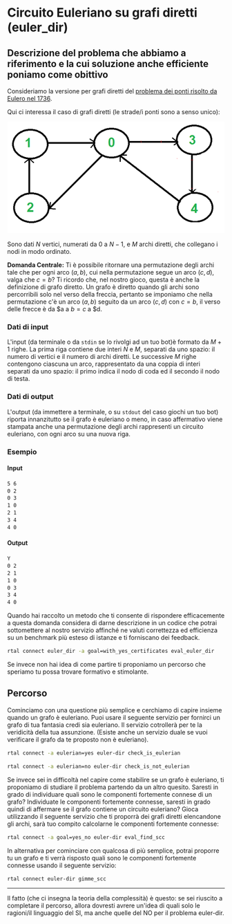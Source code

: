 # Circuito Euleriano su grafi diretti (euler_dir)

## Descrizione del problema che abbiamo a riferimento e la cui soluzione anche efficiente poniamo come obittivo
   
Consideriamo la versione per grafi diretti del [problema dei ponti risolto da Eulero nel 1736](https://en.wikipedia.org/wiki/Seven_Bridges_of_K%C3%B6nigsberg).

Qui ci interessa il caso di grafi diretti (le strade/i ponti sono a senso unico):

![image](figs/euler-dir.png)

Sono dati $N$ vertici, numerati da $0$ a $N-1$, e $M$ archi diretti, che collegano i nodi in modo ordinato.

  <strong>Domanda Centrale:</strong> Ti è possibile ritornare una permutazione degli archi tale che per ogni arco $(a,b)$, cui nella permutazione segue un arco $(c,d)$, valga che $c = b$? 
Ti ricordo che, nel nostro gioco, questa è anche la definizione di grafo diretto. Un grafo è diretto quando gli archi sono percorribili solo nel verso della freccia, pertanto se imponiamo che nella permutazione c'è un arco $(a,b)$ seguito da un arco $(c,d)$ con $c = b$, il verso delle frecce è da $a a $b = c$ a $d.


### Dati di input
  
L'input (da terminale o da `stdin` se lo rivolgi ad un tuo bot)è formato da $M+1$ righe. 
La prima riga contiene due interi $N$ e $M$, separati da uno spazio: il numero di vertici e il numero di archi diretti.
Le successive $M$ righe contengono ciascuna un arco, rappresentato da una coppia di interi separati da uno spazio: il primo indica il nodo di coda ed il secondo il nodo di testa.

### Dati di output

L'output (da immettere a terminale, o su `stdout` del caso giochi un tuo bot) riporta innanzitutto se il grafo è euleriano o meno, in caso affermativo viene stampata anche una permutazione degli archi rappresenti un circuito euleriano, con ogni arco su una nuova riga.

### Esempio

#### Input

```bash
5 6
0 2
0 3
1 0
2 1
3 4
4 0
```

#### Output

```bash
Y
0 2
2 1
1 0
0 3
3 4
4 0
```

Quando hai raccolto un metodo che ti consente di rispondere efficacemente a questa domanda considera di darne descrizione in un codice che potrai sottomettere al nostro servizio affinché ne valuti correttezza ed efficienza su un benchmark più esteso di istanze e ti forniscano dei feedback.

```bash
rtal connect euler_dir -a goal=with_yes_certificates eval_euler_dir
```

Se invece non hai idea di come partire ti proponiamo un percorso che speriamo tu possa trovare formativo e stimolante.

## Percorso

Cominciamo con una questione più semplice e cerchiamo di capire insieme quando un grafo è euleriano.
Puoi usare il seguente servizio per fornirci un grafo di tua fantasia credi sia euleriano. Il servizio cotrollerà per te la veridicità della tua assunzione.
(Esiste anche un servizio duale se vuoi verificare il grafo da te proposto non è euleriano).

```bash
rtal connect -a eulerian=yes euler-dir check_is_eulerian
```

```bash
rtal connect -a eulerian=no euler-dir check_is_not_eulerian
```

Se invece sei in difficoltà nel capire come stabilire se un grafo è euleriano, ti proponiamo di studiare il problema partendo da un altro quesito.
Saresti in grado di individuare quali sono le componenti fortemente connese di un grafo? 
Individuate le componenti fortemente connesse, saresti in grado quindi di affermare se il grafo contiene un circuito euleriano?
Gioca utilizzando il seguente servizio che ti proporrà dei grafi diretti elencandone gli archi, sarà tuo compito calcolarne le componenti fortemente connesse:

```bash
rtal connect -a goal=yes_no euler-dir eval_find_scc
```

In alternativa per cominciare con qualcosa di più semplice, potrai proporre tu un grafo e ti verrà risposto quali sono le componenti fortemente connesse usando il seguente servizio:

```bash
rtal connect euler-dir gimme_scc
```

------------------------------------------------

Il fatto (che ci insegna la teoria della complessità) è questo:
se sei riuscito a completare il percorso, allora dovresti avrere un'idea di quali solo le ragioni/il linguaggio del SI, ma anche quelle del NO per il problema euler-dir.


